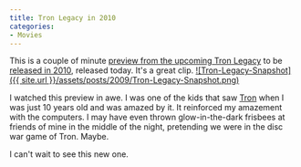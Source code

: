 ```yaml
---
title: Tron Legacy in 2010
categories:
- Movies
---
```


This is a couple of minute [preview from the upcoming Tron Legacy](http://www.flynnlives.com/media/video/0xendgame.aspx) to be [released in 2010](http://www.imdb.com/title/tt1104001/), released today. It's a great clip.
[![Tron-Legacy-Snapshot]({{ site.url }}/assets/posts/2009/Tron-Legacy-Snapshot.png)](http://www.flynnlives.com/media/video/0xendgame.aspx)

I watched this preview in awe. I was one of the kids that saw [Tron](http://www.imdb.com/title/tt0084827/) when I was just 10 years old and was amazed by it. It reinforced my amazement with the computers. I may have even thrown glow-in-the-dark frisbees at friends of mine in the middle of the night, pretending we were in the disc war game of Tron. Maybe.

I can't wait to see this new one.
